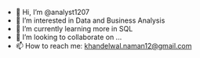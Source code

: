 - 👋 Hi, I’m @analyst1207
- 👀 I’m interested in Data and Business Analysis
- 🌱 I’m currently learning more in SQL
- 💞️ I’m looking to collaborate on ...
- 📫 How to reach me: khandelwal.naman12@gmail.com

<!---
analyst1207/analyst1207 is a ✨ special ✨ repository because its `README.md` (this file) appears on your GitHub profile.
You can click the Preview link to take a look at your changes.
--->
